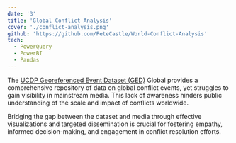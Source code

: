 ```yaml
---
date: '3'
title: 'Global Conflict Analysis'
cover: './conflict-analysis.png'
github: 'https://github.com/PeteCastle/World-Conflict-Analysis'
tech:
  - PowerQuery
  - PowerBI
  - Pandas
---
```



The [UCDP Georeferenced Event Dataset (GED)](https://ucdp.uu.se/downloads/) Global provides a comprehensive repository of data on global conflict events, yet struggles to gain visibility in mainstream media. This lack of awareness hinders public understanding of the scale and impact of conflicts worldwide. 

Bridging the gap between the dataset and media through effective visualizations and targeted dissemination is crucial for fostering empathy, informed decision-making, and engagement in conflict resolution efforts.
